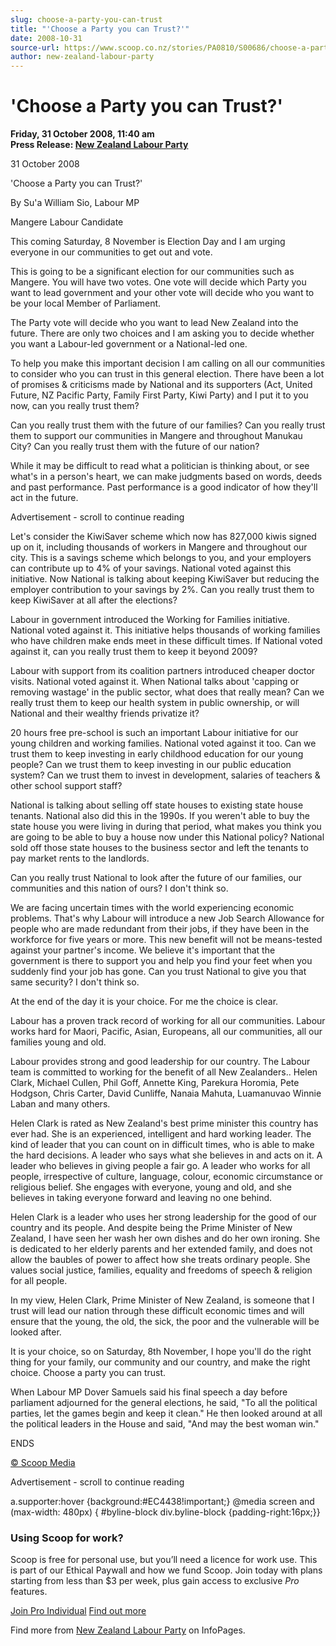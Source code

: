 ```yaml
---
slug: choose-a-party-you-can-trust
title: "'Choose a Party you can Trust?'"
date: 2008-10-31
source-url: https://www.scoop.co.nz/stories/PA0810/S00686/choose-a-party-you-can-trust.htm
author: new-zealand-labour-party
---
```

'Choose a Party you can Trust?'
===============================

**Friday, 31 October 2008, 11:40 am**  
**Press Release: [New Zealand Labour Party](https://info.scoop.co.nz/New_Zealand_Labour_Party)**

  
31 October 2008

'Choose a Party you can Trust?'

By Su'a William Sio, Labour MP

Mangere Labour Candidate

This coming Saturday, 8 November is Election Day and I am urging everyone in our communities to get out and vote.

This is going to be a significant election for our communities such as Mangere. You will have two votes. One vote will decide which Party you want to lead government and your other vote will decide who you want to be your local Member of Parliament.

The Party vote will decide who you want to lead New Zealand into the future. There are only two choices and I am asking you to decide whether you want a Labour-led government or a National-led one.

To help you make this important decision I am calling on all our communities to consider who you can trust in this general election. There have been a lot of promises & criticisms made by National and its supporters (Act, United Future, NZ Pacific Party, Family First Party, Kiwi Party) and I put it to you now, can you really trust them?

Can you really trust them with the future of our families? Can you really trust them to support our communities in Mangere and throughout Manukau City? Can you really trust them with the future of our nation?

While it may be difficult to read what a politician is thinking about, or see what's in a person's heart, we can make judgments based on words, deeds and past performance. Past performance is a good indicator of how they'll act in the future.

Advertisement - scroll to continue reading





Let's consider the KiwiSaver scheme which now has 827,000 kiwis signed up on it, including thousands of workers in Mangere and throughout our city. This is a savings scheme which belongs to you, and your employers can contribute up to 4% of your savings. National voted against this initiative. Now National is talking about keeping KiwiSaver but reducing the employer contribution to your savings by 2%. Can you really trust them to keep KiwiSaver at all after the elections?

Labour in government introduced the Working for Families initiative. National voted against it. This initiative helps thousands of working families who have children make ends meet in these difficult times. If National voted against it, can you really trust them to keep it beyond 2009?

Labour with support from its coalition partners introduced cheaper doctor visits. National voted against it. When National talks about 'capping or removing wastage' in the public sector, what does that really mean? Can we really trust them to keep our health system in public ownership, or will National and their wealthy friends privatize it?

20 hours free pre-school is such an important Labour initiative for our young children and working families. National voted against it too. Can we trust them to keep investing in early childhood education for our young people? Can we trust them to keep investing in our public education system? Can we trust them to invest in development, salaries of teachers & other school support staff?

National is talking about selling off state houses to existing state house tenants. National also did this in the 1990s. If you weren't able to buy the state house you were living in during that period, what makes you think you are going to be able to buy a house now under this National policy? National sold off those state houses to the business sector and left the tenants to pay market rents to the landlords.

Can you really trust National to look after the future of our families, our communities and this nation of ours? I don't think so.

We are facing uncertain times with the world experiencing economic problems. That's why Labour will introduce a new Job Search Allowance for people who are made redundant from their jobs, if they have been in the workforce for five years or more. This new benefit will not be means-tested against your partner's income. We believe it's important that the government is there to support you and help you find your feet when you suddenly find your job has gone. Can you trust National to give you that same security? I don't think so.

At the end of the day it is your choice. For me the choice is clear.

Labour has a proven track record of working for all our communities. Labour works hard for Maori, Pacific, Asian, Europeans, all our communities, all our families young and old.

Labour provides strong and good leadership for our country. The Labour team is committed to working for the benefit of all New Zealanders.. Helen Clark, Michael Cullen, Phil Goff, Annette King, Parekura Horomia, Pete Hodgson, Chris Carter, David Cunliffe, Nanaia Mahuta, Luamanuvao Winnie Laban and many others.

Helen Clark is rated as New Zealand's best prime minister this country has ever had. She is an experienced, intelligent and hard working leader. The kind of leader that you can count on in difficult times, who is able to make the hard decisions. A leader who says what she believes in and acts on it. A leader who believes in giving people a fair go. A leader who works for all people, irrespective of culture, language, colour, economic circumstance or religious belief. She engages with everyone, young and old, and she believes in taking everyone forward and leaving no one behind.

Helen Clark is a leader who uses her strong leadership for the good of our country and its people. And despite being the Prime Minister of New Zealand, I have seen her wash her own dishes and do her own ironing. She is dedicated to her elderly parents and her extended family, and does not allow the baubles of power to affect how she treats ordinary people. She values social justice, families, equality and freedoms of speech & religion for all people.

In my view, Helen Clark, Prime Minister of New Zealand, is someone that I trust will lead our nation through these difficult economic times and will ensure that the young, the old, the sick, the poor and the vulnerable will be looked after.

It is your choice, so on Saturday, 8th November, I hope you'll do the right thing for your family, our community and our country, and make the right choice. Choose a party you can trust.

When Labour MP Dover Samuels said his final speech a day before parliament adjourned for the general elections, he said, \"To all the political parties, let the games begin and keep it clean." He then looked around at all the political leaders in the House and said, "And may the best woman win."

  
ENDS

[© Scoop Media](http://www.scoop.co.nz/about/terms.html)  

Advertisement - scroll to continue reading



a.supporter:hover {background:#EC4438!important;} @media screen and (max-width: 480px) { #byline-block div.byline-block {padding-right:16px;}}

### Using Scoop for work?

Scoop is free for personal use, but you’ll need a licence for work use. This is part of our Ethical Paywall and how we fund Scoop. Join today with plans starting from less than $3 per week, plus gain access to exclusive _Pro_ features.  
  
[Join Pro Individual](https://pro.scoop.co.nz/Individual/?from=ProIn24) [Find out more](https://pro.scoop.co.nz/using-scoop-for-work/?from=ProIn24)

Find more from [New Zealand Labour Party](https://info.scoop.co.nz/New_Zealand_Labour_Party) on InfoPages.